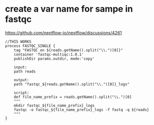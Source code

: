 
# create a var name for sampe in fastqc
https://github.com/nextflow-io/nextflow/discussions/4261

```
//THIS WORKS
process FASTQC_SINGLE {
    tag "FASTQC on ${reads.getName().split("\\.")[0]}"
    container 'fastqc-multiqc:1.0.1'
    publishDir params.outdir, mode:'copy'

    input:
    path reads

    output:
    path "fastqc_${reads.getName().split("\\.")[0]}_logs" 

    script:
    def file_name_prefix = reads.getName().split("\\.")[0]
    """
    mkdir fastqc_${file_name_prefix}_logs
    fastqc -o fastqc_${file_name_prefix}_logs -f fastq -q ${reads}
    """
}

```